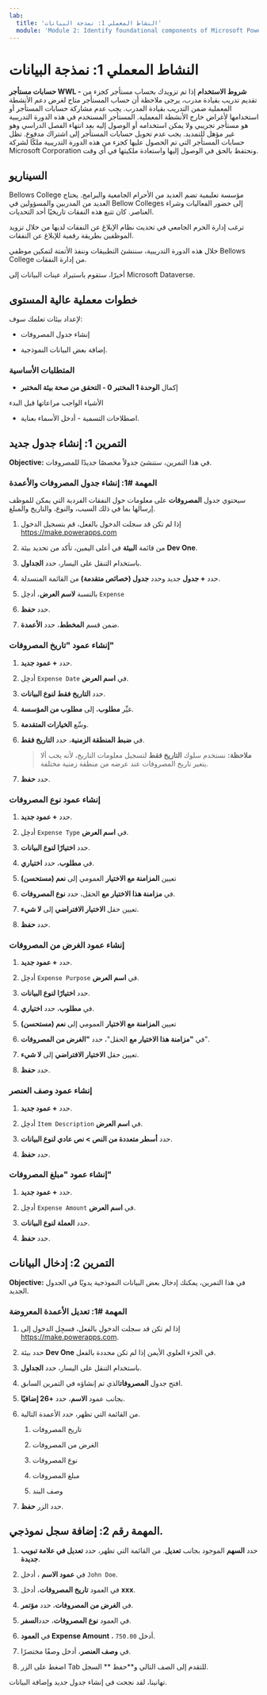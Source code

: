 ```yaml
---
lab:
  title: 'النشاط المعملي 1: نمذجة البيانات'
  module: 'Module 2: Identify foundational components of Microsoft Power Platform'
---
```


# النشاط المعملي 1: نمذجة البيانات

**حسابات مستأجر WWL - شروط الاستخدام** إذا تم تزويدك بحساب مستأجر كجزء من تقديم تدريب بقيادة مدرب، يرجى ملاحظة أن حساب المستأجر متاح لغرض دعم الأنشطة المعملية ضمن التدريب بقيادة المدرب. يجب عدم مشاركة حسابات المستأجر أو استخدامها لأغراض خارج الأنشطة المعملية. المستأجر المستخدم في هذه الدورة التدريبية هو مستأجر تجريبي ولا يمكن استخدامه أو الوصول إليه بعد انتهاء الفصل الدراسي وهو غير مؤهل للتمديد. يجب عدم تحويل حسابات المستأجر إلى اشتراك مدفوع. تظل حسابات المستأجر التي تم الحصول عليها كجزء من هذه الدورة التدريبية ملكًا لشركة Microsoft Corporation ونحتفظ بالحق في الوصول إليها واستعادة ملكيتها في أي وقت. 

## السيناريو

Bellows College مؤسسة تعليمية تضم العديد من الأحرام الجامعية والبرامج. يحتاج العديد من المدربين والمسؤولين في Bellow Colleges إلى حضور الفعاليات وشراء العناصر. كان تتبع هذه النفقات تاريخيًا أحد التحديات. 

ترغب إدارة الحرم الجامعي في تحديث نظام الإبلاغ عن النفقات لديها من خلال تزويد الموظفين بطريقة رقمية للإبلاغ عن النفقات. 

خلال هذه الدورة التدريبية، سننشئ التطبيقات وننفذ الأتمتة لتمكين موظفي Bellows College من إدارة النفقات.

أخيرًا، ستقوم باستيراد عينات البيانات إلى Microsoft Dataverse.

## خطوات معملية عالية المستوى

لإعداد بيئات تعلمك سوف:

- إنشاء جدول المصروفات

- إضافة بعض البيانات النموذجية. 

### المتطلبات الأساسية

- إكمال **الوحدة 1 المختبر 0 - التحقق من صحة بيئة المختبر**

الأشياء الواجب مراعاتها قبل البدء

- اصطلاحات التسمية - أدخل الأسماء بعناية.

## التمرين 1: إنشاء جدول جديد

**Objective:** في هذا التمرين، ستنشئ جدولاً مخصصًا جديدًا للمصروفات.

### المهمة #1: إنشاء جدول المصروفات والأعمدة

سيحتوي جدول **المصروفات** على معلومات حول النفقات الفردية التي يمكن للموظف إرسالها بما في ذلك السبب، والنوع، والتاريخ والمبلغ.

1. إذا لم تكن قد سجلت الدخول بالفعل، قم بتسجيل الدخول https://make.powerapps.com

1. من قائمة **البيئة** في أعلى اليمين، تأكد من تحديد بيئة **Dev One**.

1. باستخدام التنقل على اليسار، حدد **الجداول**.

1. حدد **+ جدول** جديد وحدد **جدول (خصائص متقدمة)** من القائمة المنسدلة.

1. بالنسبة **لاسم العرض**، أدخِل `Expense`

1. حدد **حفظ**.

1. ضمن قسم **المخطط**، حدد **الأعمدة**.

### إنشاء عمود "تاريخ المصروفات"

1. حدد **+ عمود جديد**.

1. أدخِل `Expense Date` في **اسم العرض**.

1. حدد **التاريخ فقط** **لنوع البيانات**.

1. غيِّر **مطلوب**، إلى **مطلوب من المؤسسة**.

1. وسِّع **الخيارات المتقدمة**.

1. في **ضبط المنطقة الزمنية**، حدد **التاريخ فقط**.

    >**ملاحظة:** نستخدم سلوك **التاريخ فقط** لتسجيل معلومات التاريخ، لأنه يجب ألا يتغير تاريخ المصروفات عند عرضه من منطقة زمنية مختلفة.

1. حدد **حفظ**.

### إنشاء عمود نوع المصروفات

1. حدد **+ عمود جديد**.

1. أدخِل `Expense Type` في **اسم العرض**.

1. حدد **اختيارًا** **لنوع البيانات**.

1. في **مطلوب**، حدد **اختياري**.

1. تعيين **المزامنة مع الاختيار** العمومي إلى **نعم (مستحسن)**

1. في **مزامنة هذا الاختيار مع** الحقل، حدد **نوع المصروفات**.

1. تعيين حقل **الاختيار الافتراضي** إلى **لا شيء**.

1. حدد **حفظ**.

### إنشاء عمود الغرض من المصروفات

1. حدد **+ عمود جديد**.

1. أدخِل `Expense Purpose` في **اسم العرض**.

1. حدد **اختيارًا** **لنوع البيانات**.

1. في **مطلوب**، حدد **اختياري**.

1. تعيين **المزامنة مع الاختيار** العمومي إلى **نعم (مستحسن)**

1. في **"مزامنة هذا الاختيار مع** الحقل"، حدد **"الغرض من المصروفات**".

1. تعيين حقل **الاختيار الافتراضي** إلى **لا شيء**.

1. حدد **حفظ**.

### إنشاء عمود وصف العنصر

1. حدد **+ عمود جديد**.

1. أدخِل `Item Description` في **اسم العرض**.

1. حدد **أسطر متعددة من النص &gt; نص عادي** **لنوع البيانات**.

1. حدد **حفظ**.

### إنشاء عمود "مبلغ المصروفات"

1. حدد **+ عمود جديد**.

1. أدخِل `Expense Amount` في **اسم العرض**.

1. حدد **العملة** **لنوع البيانات**.

1. حدد **حفظ**.

 
## التمرين 2: إدخال البيانات

**Objective:** في هذا التمرين، يمكنك إدخال بعض البيانات النموذجية يدويًا في الجدول الجديد. 

### المهمة #1: تعديل الأعمدة المعروضة

1. إذا لم تكن قد سجلت الدخول بالفعل، فسجِل الدخول إلى https://make.powerapps.com.

1. حدد بيئة **Dev One** في الجزء العلوي الأيمن إذا لم تكن محددة بالفعل.

1. باستخدام التنقل على اليسار، حدد **الجداول**.

1. افتح جدول **المصروفات**الذي تم إنشاؤه في التمرين السابق.

1. بجانب عمود **الاسم**، حدد **+26 إضافيًا**.

1. من القائمة التي تظهر، حدد الأعمدة التالية.

    1. تاريخ المصروفات

    2. الغرض من المصروفات 

    3. نوع المصروفات

    4. مبلغ المصروفات

    5. وصف البند

1. حدد الزر **حفظ**.

## المهمة رقم 2: إضافة سجل نموذجي.

1. حدد **السهم** الموجود بجانب **تعديل**. من القائمة التي تظهر، حدد **تعديل في علامة تبويب جديدة**.

1. في **عمود الاسم** ، أدخل `John Doe`.

1. في العمود **تاريخ المصروفات**، أدخل **xxx**.

1. في **الغرض من المصروفات**، حدد **مؤتمر**.

1. في العمود **نوع المصروفات**، حدد**السفر**.

1. في **العمود Expense Amount** ، أدخل `750.00`.

1. في **وصف العنصر**، أدخل وصفًا مختصرًا.

1. اضغط على الزر Tab للتقدم إلى الصف التالي و**حفظ ** السجل.

تهانينا، لقد نجحت في إنشاء جدول جديد وإضافة البيانات.


